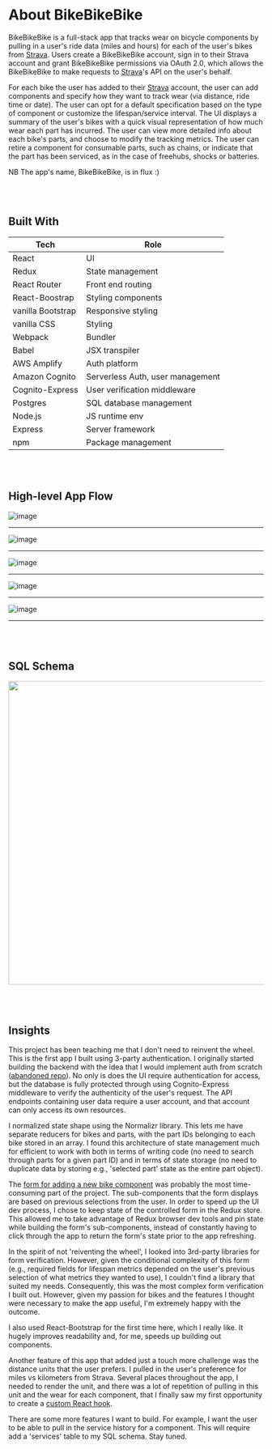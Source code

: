 # About BikeBikeBike
BikeBikeBike is a full-stack app that tracks wear on bicycle components by pulling in a user's ride data (miles and hours) for 
each of the user's bikes from [Strava](http://strava.com). Users create a BikeBikeBike account, sign in to their Strava account
and grant BikeBikeBike permissions via OAuth 2.0, which allows the BikeBikeBike to make requests to [Strava](http://strava.com)'s API on the user's behalf.

For each bike the user has added to their [Strava](http://strava.com) account, the user can add components and specify how they want to track wear (via
distance, ride time or date). The user can opt for a default specification based on the type of component or customize the lifespan/service
interval. The UI displays a summary of the user's bikes with a quick visual representation of how much wear each part
has incurred. The user can view more detailed info about each bike's parts, and choose to modify the tracking metrics. The user can
retire a component for consumable parts, such as chains, or indicate that the part has been serviced, as in the case of freehubs, 
shocks or batteries.

NB The app's name, BikeBikeBike, is in flux :)

<br><br>
## Built With
| Tech              | Role                             |
|-------------------|----------------------------------|
| React             | UI                               |
| Redux             | State management                 |
| React Router      | Front end routing                |
| React-Boostrap    | Styling components               |
| vanilla Bootstrap | Responsive styling               |
| vanilla CSS       | Styling                          |
| Webpack           | Bundler                          |
| Babel             | JSX transpiler                   |
| AWS Amplify       | Auth platform                    |
| Amazon Cognito    | Serverless Auth, user management |
| Cognito-Express   | User verification middleware     |
| Postgres          | SQL database management          |
| Node.js           | JS runtime env                   |
| Express           | Server framework                 |
| npm               | Package management               |


<br><br>
## High-level App Flow
![image](readme-resources/app-strava-flow.jpg.001.jpg)
__________________________

![image](readme-resources/app-strava-flow.jpg.002.jpg)
__________________________

![image](readme-resources/app-strava-flow.jpg.003.jpg)
__________________________

![image](readme-resources/app-strava-flow.jpg.004.jpg)
__________________________

![image](readme-resources/app-strava-flow.jpg.005.jpg)
__________________________


<br><br>
## SQL Schema
<p align="center">
  <img src="readme-resources/app-strava-flow.jpg.006.jpg" width="600">
</p>


<br><br>
## Insights
This project has been teaching me that I don't need to reinvent the wheel. This is the first app I built using 3-party authentication. I originally started building the backend with the idea that I would implement auth from scratch ([abandoned repo](https://github.com/nicolemunoz99/gear-love)). No only is does the UI require authentication for access, but the database is fully protected through using Cognito-Express middleware to verify the authenticity of the user's request. The API endpoints containing user data require a user account, and that account can only access its own resources.

I normalized state shape using the Normalizr library. This lets me have separate reducers for bikes and parts, with the part IDs belonging to each bike stored in an array. I found this architecture of state management much for efficient to work with both in terms of writing code (no need to search through parts for a given part ID) and in terms of state storage (no need to duplicate data by storing e.g., 'selected part' state as the entire part object).

The [form for adding a new bike component](https://github.com/nicolemunoz99/bikebikebike/blob/master/client/src/components/wrappers/partForm/Index.jsx) was probably the most time-consuming part of the project. The sub-components that the form displays are based on previous selections from the user. In order to speed up the UI dev process, I chose to keep state of the controlled form in the Redux store. This allowed me to take advantage of Redux browser dev tools and pin state while building the form's sub-components, instead of constantly having to click through the app to return the form's state prior to the app refreshing.

In the spirit of not 'reiventing the wheel', I looked into 3rd-party libraries for form verification. However, given the conditional complexity of this form (e.g., required fields for lifespan metrics depended on the user's previous selection of what metrics they wanted to use), I couldn't find a library that suited my needs. Consequently, this was the most complex form verification I built out. However, given my passion for bikes and the features I thought were necessary to make the app useful, I'm extremely happy with the outcome.

I also used React-Bootstrap for the first time here, which I really like. It hugely improves readability and, for me, speeds up building out components.

Another feature of this app that added just a touch more challenge was the distance units that the user prefers. I pulled in the user's preference for miles vs kilometers from Strava. Several places throughout the app, I needed to render the unit, and there was a lot of repetition of pulling in this unit and the wear for each component, that I finally saw my first opportunity to create a [custom React hook](https://github.com/nicolemunoz99/bikebikebike/blob/master/client/src/hooks/).

There are some more features I want to build. For example, I want the user to be able to pull in the service history for a component. This will require add a 'services' table to my SQL schema. Stay tuned. 
